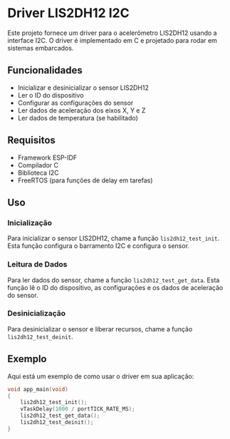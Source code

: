 # Driver LIS2DH12 I2C

Este projeto fornece um driver para o acelerômetro LIS2DH12 usando a interface I2C. O driver é implementado em C e projetado para rodar em sistemas embarcados.

## Funcionalidades

- Inicializar e desinicializar o sensor LIS2DH12
- Ler o ID do dispositivo
- Configurar as configurações do sensor
- Ler dados de aceleração dos eixos X, Y e Z
- Ler dados de temperatura (se habilitado)

## Requisitos

- Framework ESP-IDF
- Compilador C
- Biblioteca I2C
- FreeRTOS (para funções de delay em tarefas)

## Uso

### Inicialização

Para inicializar o sensor LIS2DH12, chame a função `lis2dh12_test_init`. Esta função configura o barramento I2C e configura o sensor.

### Leitura de Dados

Para ler dados do sensor, chame a função `lis2dh12_test_get_data`. Esta função lê o ID do dispositivo, as configurações e os dados de aceleração do sensor.

### Desinicialização

Para desinicializar o sensor e liberar recursos, chame a função `lis2dh12_test_deinit`.

## Exemplo

Aqui está um exemplo de como usar o driver em sua aplicação:

```c
void app_main(void)
{
    lis2dh12_test_init();
    vTaskDelay(1000 / portTICK_RATE_MS);
    lis2dh12_test_get_data();
    lis2dh12_test_deinit();
}
